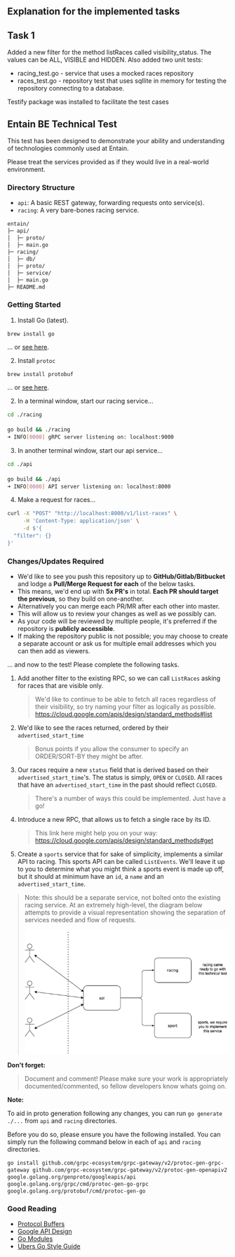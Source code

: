 ## Explanation for the implemented tasks

## Task 1
Added a new filter for the method listRaces called visibility_status. The values can be ALL, VISIBLE and HIDDEN.
Also added two unit tests:

* racing_test.go - service that uses a mocked races repository
* races_test.go - repository test that uses sqllite in memory for testing the repository connecting to a database.

Testify package was installed to facilitate the test cases

## Entain BE Technical Test

This test has been designed to demonstrate your ability and understanding of technologies commonly used at Entain. 

Please treat the services provided as if they would live in a real-world environment.

### Directory Structure

- `api`: A basic REST gateway, forwarding requests onto service(s).
- `racing`: A very bare-bones racing service.

```
entain/
├─ api/
│  ├─ proto/
│  ├─ main.go
├─ racing/
│  ├─ db/
│  ├─ proto/
│  ├─ service/
│  ├─ main.go
├─ README.md
```

### Getting Started

1. Install Go (latest).

```bash
brew install go
```

... or [see here](https://golang.org/doc/install).

2. Install `protoc`

```
brew install protobuf
```

... or [see here](https://grpc.io/docs/protoc-installation/).

2. In a terminal window, start our racing service...

```bash
cd ./racing

go build && ./racing
➜ INFO[0000] gRPC server listening on: localhost:9000
```

3. In another terminal window, start our api service...

```bash
cd ./api

go build && ./api
➜ INFO[0000] API server listening on: localhost:8000
```

4. Make a request for races... 

```bash
curl -X "POST" "http://localhost:8000/v1/list-races" \
     -H 'Content-Type: application/json' \
     -d $'{
  "filter": {}
}'
```

### Changes/Updates Required

- We'd like to see you push this repository up to **GitHub/Gitlab/Bitbucket** and lodge a **Pull/Merge Request for each** of the below tasks.
- This means, we'd end up with **5x PR's** in total. **Each PR should target the previous**, so they build on one-another.
- Alternatively you can merge each PR/MR after each other into master.
- This will allow us to review your changes as well as we possibly can.
- As your code will be reviewed by multiple people, it's preferred if the repository is **publicly accessible**. 
- If making the repository public is not possible; you may choose to create a separate account or ask us for multiple email addresses which you can then add as viewers. 

... and now to the test! Please complete the following tasks.

1. Add another filter to the existing RPC, so we can call `ListRaces` asking for races that are visible only.
   > We'd like to continue to be able to fetch all races regardless of their visibility, so try naming your filter as logically as possible. https://cloud.google.com/apis/design/standard_methods#list
2. We'd like to see the races returned, ordered by their `advertised_start_time`
   > Bonus points if you allow the consumer to specify an ORDER/SORT-BY they might be after. 
3. Our races require a new `status` field that is derived based on their `advertised_start_time`'s. The status is simply, `OPEN` or `CLOSED`. All races that have an `advertised_start_time` in the past should reflect `CLOSED`. 
   > There's a number of ways this could be implemented. Just have a go!
4. Introduce a new RPC, that allows us to fetch a single race by its ID.
   > This link here might help you on your way: https://cloud.google.com/apis/design/standard_methods#get
5. Create a `sports` service that for sake of simplicity, implements a similar API to racing. This sports API can be called `ListEvents`. We'll leave it up to you to determine what you might think a sports event is made up off, but it should at minimum have an `id`, a `name` and an `advertised_start_time`.

> Note: this should be a separate service, not bolted onto the existing racing service. At an extremely high-level, the diagram below attempts to provide a visual representation showing the separation of services needed and flow of requests.
> 
> ![](example.png)


**Don't forget:**

> Document and comment! Please make sure your work is appropriately documented/commented, so fellow developers know whats going on.

**Note:**

To aid in proto generation following any changes, you can run `go generate ./...` from `api` and `racing` directories.

Before you do so, please ensure you have the following installed. You can simply run the following command below in each of `api` and `racing` directories.

```
go install github.com/grpc-ecosystem/grpc-gateway/v2/protoc-gen-grpc-gateway github.com/grpc-ecosystem/grpc-gateway/v2/protoc-gen-openapiv2 google.golang.org/genproto/googleapis/api google.golang.org/grpc/cmd/protoc-gen-go-grpc google.golang.org/protobuf/cmd/protoc-gen-go
```

### Good Reading

- [Protocol Buffers](https://developers.google.com/protocol-buffers)
- [Google API Design](https://cloud.google.com/apis/design)
- [Go Modules](https://golang.org/ref/mod)
- [Ubers Go Style Guide](https://github.com/uber-go/guide/blob/2910ce2e11d0e0cba2cece2c60ae45e3a984ffe5/style.md)
